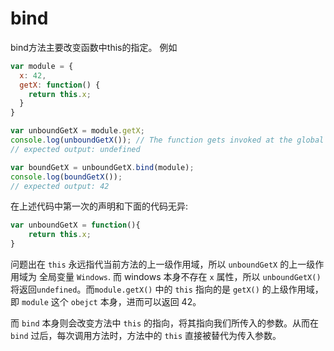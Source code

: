 # bind
bind方法主要改变函数中this的指定。
例如
```js
var module = {
  x: 42,
  getX: function() {
    return this.x;
  }
}

var unboundGetX = module.getX;
console.log(unboundGetX()); // The function gets invoked at the global scope
// expected output: undefined

var boundGetX = unboundGetX.bind(module);
console.log(boundGetX());
// expected output: 42
```
在上述代码中第一次的声明和下面的代码无异:
```js
var unboundGetX = function(){
    return this.x;
}
```
问题出在 `this` 永远指代当前方法的上一级作用域，所以 `unboundGetX` 的上一级作用域为 全局变量 `Windows`. 而 windows 本身不存在 `x` 属性，所以 `unboundGetX()` 将返回`undefined`。而`module.getX()` 中的 `this` 指向的是 `getX()` 的上级作用域，即 `module` 这个 `obejct` 本身，进而可以返回 42。

而 `bind` 本身则会改变方法中 `this` 的指向，将其指向我们所传入的参数。从而在 `bind` 过后，每次调用方法时，方法中的 `this` 直接被替代为传入参数。